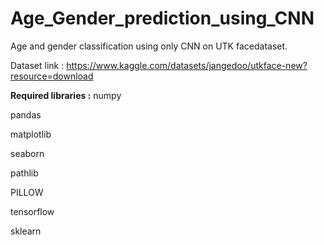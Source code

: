 # Age_Gender_prediction_using_CNN
Age and gender classification using only CNN on UTK facedataset.

Dataset link : https://www.kaggle.com/datasets/jangedoo/utkface-new?resource=download

**Required libraries :**
numpy 

pandas

matplotlib

seaborn

pathlib 

PILLOW 

tensorflow 

sklearn

